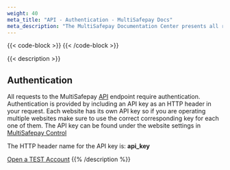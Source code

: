 ```yaml
---
weight: 40
meta_title: "API - Authentication - MultiSafepay Docs"
meta_description: "The MultiSafepay Documentation Center presents all relevant information about our Plugins and API. You can also find support pages for payment methods, tools and general questions as well as the contact details of our Support and Integration Teams."
---
```

{{< code-block >}}
{{< /code-block >}}

{{< description >}}
## Authentication

All requests to the MultiSafepay [API](/faq/getting-started/glossary/#api) endpoint require authentication. Authentication is provided by including an API key as an HTTP header in your request. Each website has its own API key so if you are operating multiple websites make sure to use the correct corresponding key for each one of them. The API key can be found under the website settings in [MultiSafepay Control](/faq/getting-started/glossary/#multisafepay-control)

The HTTP header name for the API key is: **api_key**

[Open a TEST Account](https://testmerchant.multisafepay.com/signup)
{{% /description %}}